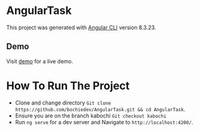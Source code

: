 # AngularTask

This project was generated with [Angular CLI](https://github.com/angular/angular-cli) version 8.3.23.

## Demo

Visit [demo](https://hire-me.bochie.co.ke) for a live demo.

# How To Run The Project

- Clone and change directory `Git clone https://github.com/bochiedev/AngularTask.git && cd AngularTask`.
- Ensure you are on the branch kabochi `Git checkout kabochi`
- Run `ng serve` for a dev server and Navigate to `http://localhost:4200/`.
